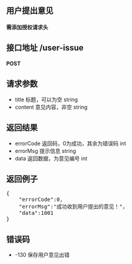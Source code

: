 ## 用户提出意见
#### 需添加授权请求头

## 接口地址 /user-issue
#### POST

## 请求参数
* title 标题，可以为空 string
* content 意见内容，非空 string

## 返回结果
* errorCode	返回码，0为成功，其余为错误码 int
* errorMsg 提示信息 string
* data 返回数据，为意见编号 int

## 返回例子
<pre>
{
	"errorCode":0,
	"errorMsg":"成功收到用户提出的意见！"，
	"data":1001
}
</pre>

## 错误码
* -130 保存用户意见出错
